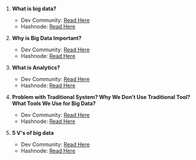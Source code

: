 1. **What is big data?**
    - Dev Community: [Read Here](https://dev.to/codexam/what-is-big-data-3n5e)
    - Hashnode: [Read Here](https://codexam.hashnode.dev/what-is-big-data)


2. **Why is Big Data Important?**
    - Dev Community: [Read Here](https://dev.to/codexam/why-is-big-data-important-40ha)
    - Hashnode: [Read Here](https://codexam.hashnode.dev/why-is-big-data-important)


3. **What is Analytics?**
    - Dev Community: [Read Here](https://dev.to/codexam/what-is-analytics-4l62)
    - Hashnode: [Read Here](https://codexam.hashnode.dev/what-is-analytics)

4. **Problem with Traditional System? Why We Don’t Use Traditional Tool? What Tools We Use for Big Data?**

    - Dev Community: [Read Here](https://dev.to/codexam/problem-with-traditional-system-why-we-dont-use-traditional-tool-what-tools-we-use-for-big-data-496p)
    - Hashnode: [Read Here](https://codexam.hashnode.dev/problem-with-traditional-system-why-we-dont-use-traditional-tool-what-tools-we-use-for-big-data)

5. **5 V's of big data**
    - Dev Community: [Read Here](https://codexam.hashnode.dev/5-vs-of-big-data-what-you-need-to-know)
    - Hashnode: [Read Here](https://dev.to/codexam/5-vs-of-big-data-what-you-need-to-know-4j1k)
